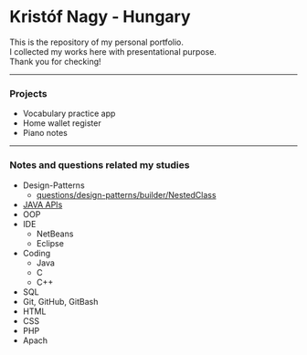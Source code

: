 # Kristóf Nagy - Hungary
This is the repository of my personal portfolio.  
I collected my works here with presentational purpose.  
Thank you for checking!  

---
### Projects
- Vocabulary practice app
- Home wallet register
- Piano notes

---
### Notes and questions related my studies
- Design-Patterns  
  - [questions/design-patterns/builder/NestedClass](questions/design-patterns/builder/NestedClass)  
- [JAVA APIs](https://hu.wikipedia.org/wiki/Kateg%C3%B3ria:Java_API-k)  
- OOP  
- IDE  
  - NetBeans  
  - Eclipse  
- Coding  
  - Java  
  - C  
  - C++  
- SQL  
- Git, GitHub, GitBash  
- HTML  
- CSS  
- PHP  
- Apach   
